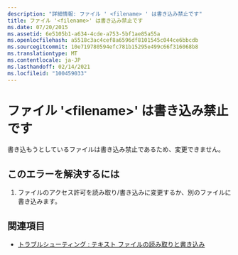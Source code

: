 ```yaml
---
description: "詳細情報: ファイル ' <filename> ' は書き込み禁止です"
title: ファイル '<filename>' は書き込み禁止です
ms.date: 07/20/2015
ms.assetid: 6e5105b1-a634-4cde-a753-5bf1ae85a55a
ms.openlocfilehash: a5518c3ac4cef8a6596df8101545c044ce6bbcdb
ms.sourcegitcommit: 10e719780594efc781b15295e499c66f316068b8
ms.translationtype: MT
ms.contentlocale: ja-JP
ms.lasthandoff: 02/14/2021
ms.locfileid: "100459033"
---
```

# <a name="file-filename-is-write-protected"></a>ファイル '\<filename>' は書き込み禁止です

書き込もうとしているファイルは書き込み禁止であるため、変更できません。  
  
## <a name="to-correct-this-error"></a>このエラーを解決するには  
  
1. ファイルのアクセス許可を読み取り/書き込みに変更するか、別のファイルに書き込みます。  
  
## <a name="see-also"></a>関連項目

- [トラブルシューティング : テキスト ファイルの読み取りと書き込み](../developing-apps/programming/drives-directories-files/troubleshooting-reading-from-and-writing-to-text-files.md)
